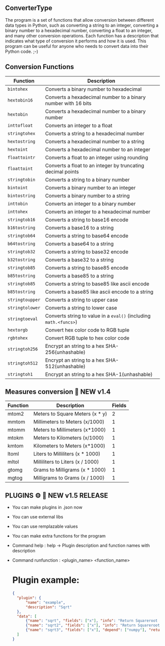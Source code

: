 ## ConverterType

The program is a set of functions that allow conversion between different data types in Python, such as converting a string to an integer, converting a binary number to a hexadecimal number, converting a float to an integer, and many other conversion operations. Each function has a description that indicates what type of conversion it performs and how it is used. This program can be useful for anyone who needs to convert data into their Python code. ;-)

## Conversion Functions

| Function | Description |
| --- | --- |
| `bintohex` | Converts a binary number to hexadecimal |
| `hextobin16` | Converts a hexadecimal number to a binary number with 16 bits |
| `hextobin` | Converts a hexadecimal number to a binary number |
| `inttofloat` | Converts an integer to a float |
| `stringtohex` | Converts a string to a hexadecimal number |
| `hextostring` | Converts a hexadecimal number to a string |
| `hextoint` | Converts a hexadecimal number to an integer |
| `floattointr` | Converts a float to an integer using rounding |
| `floattoint` | Converts a float to an integer by truncating decimal points |
| `stringtobin` | Converts a string to a binary number |
| `bintoint` | Converts a binary number to an integer |
| `bintostring` | Converts a binary number to a string |
| `inttobin` | Converts an integer to a binary number |
| `inttohex` | Converts an integer to a hexadecimal number |
| `stringtob16` | Converts a string to base16 encode |
| `b16tostring` | Converts a base16 to a string |
| `stringtob64` | Converts a string to base64 encode |
| `b64tostring` | Converts a base64 to a string |
| `stringtob32` | Converts a string to base32 encode |
| `b32tostring` | Converts a base32 to a string |
| `stringtob85` | Converts a string to base85 encode |
| `b85tostring` | Converts a base85 to a string |
| `stringtob85` | Converts a string to base85 like ascii encode |
| `b85tostring` | Converts a base85 like ascii encode to a string |
| `stringtoupper` | Converts a string to upper case |
| `stringtolower` | Converts a string to lower case |
| `stringtoeval` | Converts string to value in a `eval()` (including `math.<funcs>`) |
| `hextorgb` | Convert hex color code to RGB tuple |
| `rgbtohex` | Convert RGB tuple to hex color code |
| `stringtoh256` | Encrypt an string to a hex SHA-256(unhashable) |
| `stringtoh512` | Encrypt an string to a hex SHA-512(unhashable) |
| `stringtoh1` | Encrypt an string to a hex SHA-1(unhashable) |

## Measures conversion 🎉 NEW v1.4

| Function | Description | Fields |
|------------|-------------|--------|
| mtom2      | Meters to Square Meters (x * y) | 2 |
| mmtom      | Millimeters to Meters (x/1000) | 1 |
| mtomm      | Meters to Millimeters (x*1000) | 1 |
| mtokm      | Meters to Kilometers (x/1000) | 1 |
| kmtom      | Kilometers to Meters (x*1000) | 1 |
| ltoml      | Liters to Milliliters (x * 1000) | 1 |
| mltol      | Milliliters to Liters (x / 1000) | 1 |
| gtomg      | Grams to Milligrams (x * 1000) | 1 |
| mgtog      | Milligrams to Grams (x / 1000) | 1 |

## PLUGINS ⚙️ 🎉 NEW v1.5 RELEASE

- You can make plugins in .json now 
- You can use external libs
- You can use remplazable values
- You can make extra functions for the program
- Command help : help <plugin> -> Plugin description and function names with description
- Command runfunction : <plugin_name> <function_name>
  
  # Plugin example:
  ```json
  {
    "plugin": {
        "name": "example",
        "description": "Sqrt"
    },
    "data": [
        {"name": "sqrt", "fields": ["x"], "info": "Return Squareroot of a Float", "return": "math.sqrt(?x)"},
        {"name": "sqrt2", "fields": ["x"], "info": "Return Squareroot of a Float", "return": "?x**(1/2)"},
        {"name": "sqrt3", "fields": ["x"], "depend": ["numpy"], "return": "numpy.sqrt(?x)"}
    ]
  }
  ```
